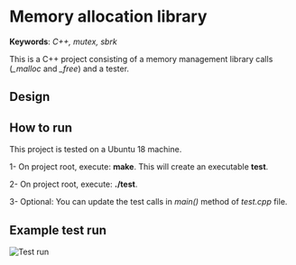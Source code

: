 # Memory allocation library

**Keywords**: *C++, mutex, sbrk*

This is a C++ project consisting of a memory management library calls (*_malloc* and *_free*) and a tester.

## Design




## How to run

This project is tested on a Ubuntu 18 machine.

1- On project root, execute: **make**. This will create an executable **test**.

2- On project root, execute: **./test**.

3- Optional: You can update the test calls in *main()* method of *test.cpp* file. 

## Example test run

![Test run]( ./test_run.png "Test run")
